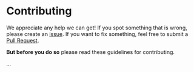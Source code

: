 Contributing
============

We appreciate any help we can get!
If you spot something that is wrong, please create an [issue](https://github.com/ToothlessGear/node-gcm/issues/new).
If you want to fix something, feel free to submit a [Pull Request](https://github.com/ToothlessGear/node-gcm/compare).

**But before you do so** please read these guidelines for contributing.

...
